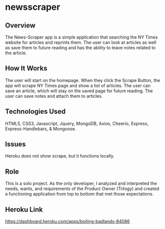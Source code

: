 # newsscraper
## Overview
The News-Scraper app is a simple application that searching the NY Times website for articles and reprints them. The user can look at articles as well as save them to future reading and has the ability to leave notes related to the article.
## How It Works
The user will start on the homepage. When they click the Scrape Button, the app will scrape NY Times page and show a list of articles. The user can save an article, which will stay on the saved page for future reading. The user can save notes and attach them to articles.
## Technologies Used
HTML5, CSS3, Javascript, Jquery, MongoDB, Axios, Cheerio, Express, Express-Handlebars, & Mongoose.
## Issues
Heroku does not show scrape, but it functions locally.
## Role 
This is a solo project. As the only developer, I analyzed and interpreted the needs, wants, and requirements of the Product Owner (Trilogy) and created a functioning application from top to bottom that met those expectations.
## Heroku Link
https://dashboard.heroku.com/apps/boiling-badlands-84086
